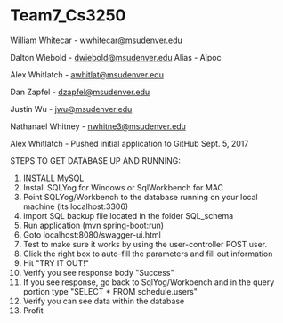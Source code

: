 # Team7_Cs3250
William Whitecar - wwhitecar@msudenver.edu

Dalton Wiebold - dwiebold@msudenver.edu
	Alias - Alpoc

Alex Whitlatch - awhitlat@msudenver.edu

Dan Zapfel - dzapfel@msudenver.edu

Justin Wu - jwu@msudenver.edu

Nathanael Whitney - nwhitne3@msudenver.edu

Alex Whitlatch - Pushed initial application to GitHub Sept. 5, 2017


STEPS TO GET DATABASE UP AND RUNNING:
1. INSTALL MySQL
2. Install SQLYog for Windows or SqlWorkbench for MAC
3. Point SQLYog/Workbench to the database running on your local machine (its localhost:3306)
4. import SQL backup file located in the folder SQL_schema
5. Run application (mvn spring-boot:run)
6. Goto localhost:8080/swagger-ui.html
7. Test to make sure it works by using the user-controller POST user.
8. Click the right box to auto-fill the parameters and fill out information
9. Hit "TRY IT OUT!"
10. Verify you see response body "Success"
11. If you see response, go back to SqlYog/Workbench and in the query portion type "SELECT * FROM schedule.users"
12. Verify you can see data within the database
13. Profit
